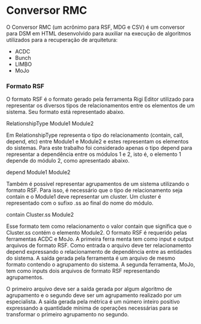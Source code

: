 # Conversor RMC

O Conversor RMC (um acrônimo para RSF, MDG e CSV) é um conversor para DSM em HTML desenvolvido para auxiliar na execução de algoritmos utilizados para a recuperação de arquitetura:
* ACDC
* Bunch
* LIMBO
* MoJo


### Formato RSF

O formato RSF é o formato gerado pela ferramenta Rigi Editor utilizado para representar os diversos tipos de relacionamentos entre os elementos de um sistema. Seu formato está representado abaixo.

RelationshipType Module1 Module2

Em RelationshipType representa o tipo do relacionamento (contain, call, depend, etc) entre Module1 e Module2 e estes representam os elementos do sistemas. Para este trabalho foi considerado apenas o tipo depend para representar a dependência entre os módulos 1 e 2, isto é, o elemento 1 depende do módulo 2, como apresentado abaixo.

depend Module1 Module2

Também é possível representar agrupamentos de um sistema utilizando o formato RSF. Para isso, é necessário que o tipo de relacionamento seja contain e o Module1 deve representar um cluster. Um cluster é representado com o sufixo .ss ao final do nome do módulo.

contain Cluster.ss Module2

Esse formato tem como relacionamento o valor contain que significa que o Cluster.ss contém o elemento Module2. O formato RSF é requerido pelas ferramentas ACDC e MoJo. A primeira ferra menta tem como input e output arquivos de formato RSF. Como entrada o arquivo deve ter relacionamento depend expressando o relacionamento de dependência entre as entidades do sistema. A saída gerada pela ferramenta é um arquivo de mesmo formato contendo o agrupamento do sistema. A segunda ferramenta, MoJo, tem como inputs dois arquivos de formato RSF representando agrupamentos.

O primeiro arquivo deve ser a saída gerada por algum algoritmo de agrupamento e o segundo deve ser um agrupamento realizado por um especialista. A saída gerada pela métrica é um número inteiro positivo expressando a quantidade mínima de operações necessárias para se transformar o primeiro agrupamento no segundo.
